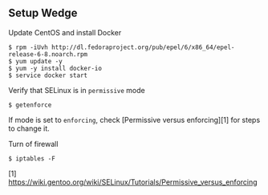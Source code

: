 ## Setup Wedge

Update CentOS and install Docker

    $ rpm -iUvh http://dl.fedoraproject.org/pub/epel/6/x86_64/epel-release-6-8.noarch.rpm
    $ yum update -y
    $ yum -y install docker-io
    $ service docker start

Verify that SELinux is in `permissive` mode

    $ getenforce

If mode is set to `enforcing`, check [Permissive versus enforcing][1] for steps to change it.

Turn of firewall

    $ iptables -F

[1] https://wiki.gentoo.org/wiki/SELinux/Tutorials/Permissive_versus_enforcing
